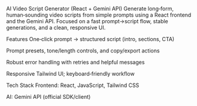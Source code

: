 AI Video Script Generator (React + Gemini API)
Generate long‑form, human‑sounding video scripts from simple prompts using a React frontend and the Gemini API. Focused on a fast prompt→script flow, stable generations, and a clean, responsive UI.

Features
One‑click prompt → structured script (intro, sections, CTA)

Prompt presets, tone/length controls, and copy/export actions

Robust error handling with retries and helpful messages

Responsive Tailwind UI; keyboard‑friendly workflow

Tech Stack
Frontend: React, JavaScript, Tailwind CSS

AI: Gemini API (official SDK/client)
